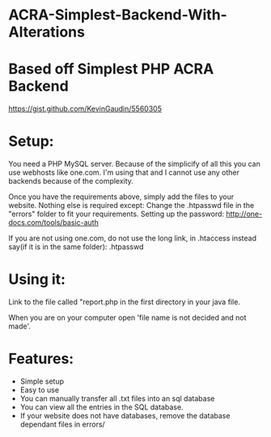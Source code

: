 ﻿# ACRA-Simplest-Backend-With-Alterations

# Based off Simplest PHP ACRA Backend

https://gist.github.com/KevinGaudin/5560305

# Setup:

You need a PHP MySQL server. Because of the simplicify of all this you can use webhosts like one.com. I'm using that and I cannot use any other backends because of the complexity. 

Once you have the requirements above, simply add the files to your website. Nothing else is required except:
Change the .htpasswd file in the "errors" folder to fit your requirements. Setting up the password: http://one-docs.com/tools/basic-auth

If you are not using one.com, do not use the long link, in .htaccess instead say(if it is in the same folder): .htpasswd

# Using it:

Link to the file called "report.php in the first directory in your java file.

When you are on your computer open 'file name is not decided and not made'.

# Features:

* Simple setup
* Easy to use
* You can manually transfer all .txt files into an sql database
* You can view all the entries in the SQL database.
* If your website does not have databases, remove the database dependant files in errors/
